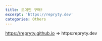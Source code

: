 ```yaml
---
title: 도메인 구매!
excerpt: 'https://repryty.dev'
categories: Others
---
```


https://repryty.github.io => https:repryty.dev
